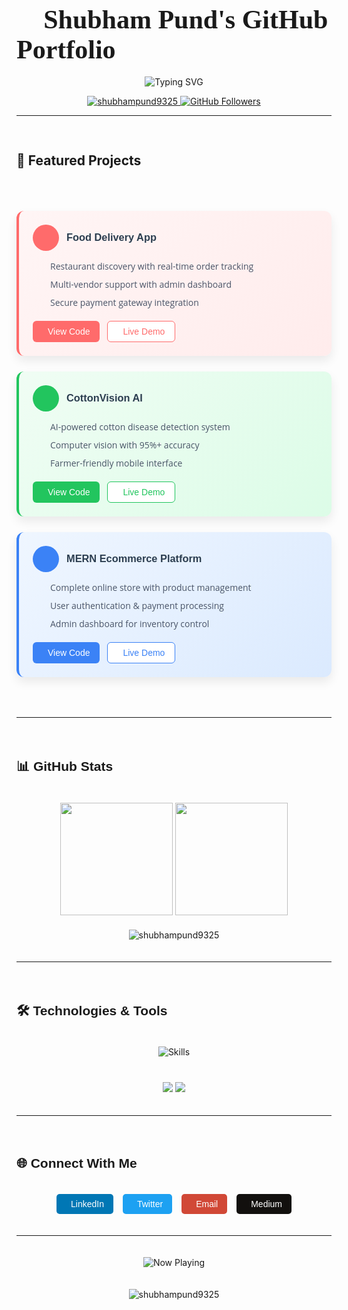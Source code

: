 
# <span style="font-family: 'Pacifico', cursive; font-size: 1.5em;">🌟 Shubham Pund's GitHub Portfolio</span>

<div align="center">
  <img src="https://readme-typing-svg.demolab.com?font=Roboto+Slab&weight=600&size=32&duration=3000&pause=1000&color=38BDAE&center=true&vCenter=true&width=800&height=100&lines=Welcome+to+my+GitHub+Profile!;Full-Stack+Developer;Open-Source+Contributor;Problem+Solver;Tech+Enthusiast" alt="Typing SVG" />
</div>

<p align="center">
  <a href="https://github.com/shubhampund9325">
    <img src="https://komarev.com/ghpvc/?username=shubhampund9325&label=Profile%20views&color=0e75b6&style=flat" alt="shubhampund9325" />
  </a>
  <a href="https://github.com/shubhampund9325?tab=followers">
    <img src="https://img.shields.io/github/followers/shubhampund9325?label=Followers&style=social" alt="GitHub Followers">
  </a>
</p>

---



<div class="projects-grid" style="display: grid; grid-template-columns: repeat(auto-fill, minmax(300px, 1fr)); gap: 20px; margin-top: 30px;">

## 🚀 Featured Projects

<div style="display: grid; grid-template-columns: repeat(auto-fit, minmax(300px, 1fr)); gap: 25px; margin: 30px 0;">

<!-- Food Delivery App -->
<div style="background: linear-gradient(135deg, #fff5f5 0%, #ffecec 100%); padding: 22px; border-radius: 12px; box-shadow: 0 8px 16px rgba(0,0,0,0.08); border-left: 4px solid #ff6b6b; transition: all 0.3s ease;">
  <div style="display: flex; align-items: center; gap: 12px; margin-bottom: 15px;">
    <div style="background: #ff6b6b; color: white; width: 42px; height: 42px; border-radius: 50%; display: flex; align-items: center; justify-content: center; font-size: 20px;">
      <i class="fas fa-utensils"></i>
    </div>
    <h3 style="margin: 0; color: #2c3e50; font-family: 'Raleway', sans-serif;">Food Delivery App</h3>
  </div>
  <ul style="padding-left: 20px; color: #4a5568; font-family: 'Open Sans', sans-serif;">
    <li style="margin-bottom: 10px; display: flex; align-items: flex-start; gap: 8px;"><i class="fas fa-check-circle" style="color: #ff6b6b;"></i> Restaurant discovery with real-time order tracking</li>
    <li style="margin-bottom: 10px; display: flex; align-items: flex-start; gap: 8px;"><i class="fas fa-check-circle" style="color: #ff6b6b;"></i> Multi-vendor support with admin dashboard</li>
    <li style="margin-bottom: 10px; display: flex; align-items: flex-start; gap: 8px;"><i class="fas fa-check-circle" style="color: #ff6b6b;"></i> Secure payment gateway integration</li>
  </ul>
  <div style="display: flex; gap: 12px; margin-top: 20px;">
    <a href="https://github.com/shubhampund9325/Food-Delivery-App" style="display: inline-flex; align-items: center; padding: 8px 16px; background: #ff6b6b; color: white; border-radius: 6px; text-decoration: none; font-family: 'Montserrat', sans-serif; font-size: 14px; transition: all 0.3s ease;">
      <i class="fab fa-github" style="margin-right: 8px;"></i> View Code
    </a>
    <a href="#" style="display: inline-flex; align-items: center; padding: 8px 16px; background: white; color: #ff6b6b; border: 1px solid #ff6b6b; border-radius: 6px; text-decoration: none; font-family: 'Montserrat', sans-serif; font-size: 14px; transition: all 0.3s ease;">
      <i class="fas fa-external-link-alt" style="margin-right: 8px;"></i> Live Demo
    </a>
  </div>
</div>

<!-- CottonVision AI -->
<div style="background: linear-gradient(135deg, #f0fdf4 0%, #dcfce7 100%); padding: 22px; border-radius: 12px; box-shadow: 0 8px 16px rgba(0,0,0,0.08); border-left: 4px solid #22c55e; transition: all 0.3s ease;">
  <div style="display: flex; align-items: center; gap: 12px; margin-bottom: 15px;">
    <div style="background: #22c55e; color: white; width: 42px; height: 42px; border-radius: 50%; display: flex; align-items: center; justify-content: center; font-size: 20px;">
      <i class="fas fa-leaf"></i>
    </div>
    <h3 style="margin: 0; color: #2c3e50; font-family: 'Raleway', sans-serif;">CottonVision AI</h3>
  </div>
  <ul style="padding-left: 20px; color: #4a5568; font-family: 'Open Sans', sans-serif;">
    <li style="margin-bottom: 10px; display: flex; align-items: flex-start; gap: 8px;"><i class="fas fa-check-circle" style="color: #22c55e;"></i> AI-powered cotton disease detection system</li>
    <li style="margin-bottom: 10px; display: flex; align-items: flex-start; gap: 8px;"><i class="fas fa-check-circle" style="color: #22c55e;"></i> Computer vision with 95%+ accuracy</li>
    <li style="margin-bottom: 10px; display: flex; align-items: flex-start; gap: 8px;"><i class="fas fa-check-circle" style="color: #22c55e;"></i> Farmer-friendly mobile interface</li>
  </ul>
  <div style="display: flex; gap: 12px; margin-top: 20px;">
    <a href="https://github.com/shubhampund9325/CottonVision-AI" style="display: inline-flex; align-items: center; padding: 8px 16px; background: #22c55e; color: white; border-radius: 6px; text-decoration: none; font-family: 'Montserrat', sans-serif; font-size: 14px; transition: all 0.3s ease;">
      <i class="fab fa-github" style="margin-right: 8px;"></i> View Code
    </a>
    <a href="#" style="display: inline-flex; align-items: center; padding: 8px 16px; background: white; color: #22c55e; border: 1px solid #22c55e; border-radius: 6px; text-decoration: none; font-family: 'Montserrat', sans-serif; font-size: 14px; transition: all 0.3s ease;">
      <i class="fas fa-external-link-alt" style="margin-right: 8px;"></i> Live Demo
    </a>
  </div>
</div>

<!-- Ecommerce Platform -->
<div style="background: linear-gradient(135deg, #eff6ff 0%, #dbeafe 100%); padding: 22px; border-radius: 12px; box-shadow: 0 8px 16px rgba(0,0,0,0.08); border-left: 4px solid #3b82f6; transition: all 0.3s ease;">
  <div style="display: flex; align-items: center; gap: 12px; margin-bottom: 15px;">
    <div style="background: #3b82f6; color: white; width: 42px; height: 42px; border-radius: 50%; display: flex; align-items: center; justify-content: center; font-size: 20px;">
      <i class="fas fa-shopping-cart"></i>
    </div>
    <h3 style="margin: 0; color: #2c3e50; font-family: 'Raleway', sans-serif;">MERN Ecommerce Platform</h3>
  </div>
  <ul style="padding-left: 20px; color: #4a5568; font-family: 'Open Sans', sans-serif;">
    <li style="margin-bottom: 10px; display: flex; align-items: flex-start; gap: 8px;"><i class="fas fa-check-circle" style="color: #3b82f6;"></i> Complete online store with product management</li>
    <li style="margin-bottom: 10px; display: flex; align-items: flex-start; gap: 8px;"><i class="fas fa-check-circle" style="color: #3b82f6;"></i> User authentication & payment processing</li>
    <li style="margin-bottom: 10px; display: flex; align-items: flex-start; gap: 8px;"><i class="fas fa-check-circle" style="color: #3b82f6;"></i> Admin dashboard for inventory control</li>
  </ul>
  <div style="display: flex; gap: 12px; margin-top: 20px;">
    <a href="https://github.com/shubhampund9325/Ecommerce-Platform-using-MERN-Stack-" style="display: inline-flex; align-items: center; padding: 8px 16px; background: #3b82f6; color: white; border-radius: 6px; text-decoration: none; font-family: 'Montserrat', sans-serif; font-size: 14px; transition: all 0.3s ease;">
      <i class="fab fa-github" style="margin-right: 8px;"></i> View Code
    </a>
    <a href="#" style="display: inline-flex; align-items: center; padding: 8px 16px; background: white; color: #3b82f6; border: 1px solid #3b82f6; border-radius: 6px; text-decoration: none; font-family: 'Montserrat', sans-serif; font-size: 14px; transition: all 0.3s ease;">
      <i class="fas fa-external-link-alt" style="margin-right: 8px;"></i> Live Demo
    </a>
  </div>
</div>

</div>


---

## <span style="font-family: 'Montserrat', sans-serif;">📊 GitHub Stats</span>

<div align="center">
  <img height="180em" src="https://github-readme-stats.vercel.app/api?username=shubhampund9325&show_icons=true&theme=radical&include_all_commits=true&count_private=true"/>
  <img height="180em" src="https://github-readme-stats.vercel.app/api/top-langs/?username=shubhampund9325&layout=compact&langs_count=8&theme=radical"/>
</div>

<div align="center">
  <img src="https://github-readme-streak-stats.herokuapp.com/?user=shubhampund9325&theme=radical" alt="shubhampund9325" />
</div>

---

## <span style="font-family: 'Montserrat', sans-serif;">🛠️ Technologies & Tools</span>

<div align="center">
  <img src="https://skillicons.dev/icons?i=js,ts,react,nodejs,express,mongodb,postgres,firebase,aws,docker,kubernetes,git,github,figma,vscode&perline=7" alt="Skills" />
</div>

<div align="center" style="margin-top: 20px;">
  <img src="https://github-profile-summary-cards.vercel.app/api/cards/repos-per-language?username=shubhampund9325&theme=radical" />
  <img src="https://github-profile-summary-cards.vercel.app/api/cards/most-commit-language?username=shubhampund9325&theme=radical" />
</div>

---

## <span style="font-family: 'Montserrat', sans-serif;">🌐 Connect With Me</span>

<div align="center" style="display: flex; justify-content: center; gap: 15px; flex-wrap: wrap;">
  <a href="https://linkedin.com/in/shubham-pund" target="_blank" style="text-decoration: none;">
    <div style="display: flex; align-items: center; background: #0077B5; color: white; padding: 8px 15px; border-radius: 5px; transition: transform 0.3s ease;">
      <i class="fab fa-linkedin" style="margin-right: 8px;"></i>
      <span style="font-family: 'Montserrat', sans-serif;">LinkedIn</span>
    </div>
  </a>
  
  <a href="https://twitter.com/shubhampund" target="_blank" style="text-decoration: none;">
    <div style="display: flex; align-items: center; background: #1DA1F2; color: white; padding: 8px 15px; border-radius: 5px; transition: transform 0.3s ease;">
      <i class="fab fa-twitter" style="margin-right: 8px;"></i>
      <span style="font-family: 'Montserrat', sans-serif;">Twitter</span>
    </div>
  </a>
  
  <a href="mailto:shubham.pund@example.com" style="text-decoration: none;">
    <div style="display: flex; align-items: center; background: #D14836; color: white; padding: 8px 15px; border-radius: 5px; transition: transform 0.3s ease;">
      <i class="fas fa-envelope" style="margin-right: 8px;"></i>
      <span style="font-family: 'Montserrat', sans-serif;">Email</span>
    </div>
  </a>
  
  <a href="https://medium.com/@shubhampund" target="_blank" style="text-decoration: none;">
    <div style="display: flex; align-items: center; background: #12100E; color: white; padding: 8px 15px; border-radius: 5px; transition: transform 0.3s ease;">
      <i class="fab fa-medium" style="margin-right: 8px;"></i>
      <span style="font-family: 'Montserrat', sans-serif;">Medium</span>
    </div>
  </a>
</div>

---

<div align="center">
  <img src="https://spotify-github-profile.vercel.app/api/view?uid=shubhampund&cover_image=true&theme=novatorem&show_offline=false&background_color=121212&interchange=false" alt="Now Playing"/>
</div>

<p align="center"> 
  <img src="https://github-profile-trophy.vercel.app/?username=shubhampund9325&theme=radical&row=1&column=7" alt="shubhampund9325" />
</p>

<!-- Font Awesome for icons -->
<link rel="stylesheet" href="https://cdnjs.cloudflare.com/ajax/libs/font-awesome/6.4.0/css/all.min.css">

<!-- Google Fonts -->
<link href="https://fonts.googleapis.com/css2?family=Pacifico&family=Montserrat:wght@400;700&family=Raleway:wght@400;700&family=Open+Sans&display=swap" rel="stylesheet">

<style>
  .project-card:hover {
    transform: translateY(-5px) rotate(1deg);
    box-shadow: 0 10px 20px rgba(0,0,0,0.2);
  }
  
  a:hover div {
    transform: scale(1.05);
  }
  
  @keyframes float {
    0% { transform: translateY(0px); }
    50% { transform: translateY(-10px); }
    100% { transform: translateY(0px); }
  }
  
  .float-animation {
    animation: float 3s ease-in-out infinite;
  }
</style>
